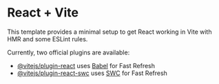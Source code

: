 # React + Vite

This template provides a minimal setup to get React working in Vite with HMR and some ESLint rules.

Currently, two official plugins are available:

- [@vitejs/plugin-react](https://github.com/vitejs/vite-plugin-react/blob/main/packages/plugin-react/README.md) uses [Babel](https://babeljs.io/) for Fast Refresh
- [@vitejs/plugin-react-swc](https://github.com/vitejs/vite-plugin-react-swc) uses [SWC](https://swc.rs/) for Fast Refresh


<!-- steps to start the server -->

<!--
step:1 -> first unzip the file
step:2 -> open the code in vsc
step:3 -> run the command  "npm install"
step:4 -> then start the server by using the command "npm run dev"

  -->